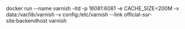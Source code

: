 docker run --name varnish -itd -p 16081:6081 -e CACHE_SIZE=200M -v data:/var/lib/varnish -v config:/etc/varnish --link official-ssr-site:backendhost varnish
